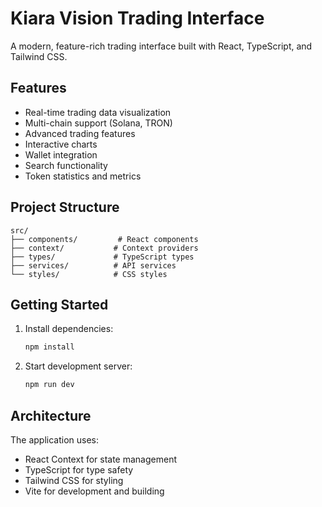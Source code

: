 # Kiara Vision Trading Interface

A modern, feature-rich trading interface built with React, TypeScript, and Tailwind CSS.

## Features

- Real-time trading data visualization
- Multi-chain support (Solana, TRON)
- Advanced trading features
- Interactive charts
- Wallet integration
- Search functionality
- Token statistics and metrics

## Project Structure

```
src/
├── components/         # React components
├── context/           # Context providers
├── types/             # TypeScript types
├── services/          # API services
└── styles/            # CSS styles
```

## Getting Started

1. Install dependencies:
   ```bash
   npm install
   ```

2. Start development server:
   ```bash
   npm run dev
   ```

## Architecture

The application uses:
- React Context for state management
- TypeScript for type safety
- Tailwind CSS for styling
- Vite for development and building